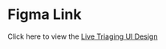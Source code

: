 # Figma Link
Click here to view the [Live Triaging UI Design](https://www.figma.com/design/miRsrmvVD48TNtr5agzarv/Physician-Availability?node-id=0-1&t=h0xBsecpiZEDbAzf-1)
